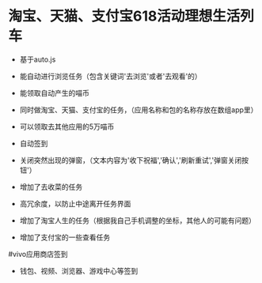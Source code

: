 # 淘宝、天猫、支付宝618活动理想生活列车
* 基于auto.js

* 能自动进行浏览任务（包含关键词'去浏览'或者'去观看'的）
* 能领取自动产生的喵币
* 同时做淘宝、天猫、支付宝的任务，（应用名称和包的名称存放在数组app里）
* 可以领取去其他应用的5万喵币
* 自动签到
* 关闭突然出现的弹窗，（文本内容为'收下祝福','确认','刷新重试','弹窗关闭按钮'）
* 增加了去收菜的任务
* 高冗余度，以防止中途离开任务界面
* 增加了淘宝人生的任务（根据我自己手机调整的坐标，其他人的可能有问题）
* 增加了支付宝的一些查看任务

#vivo应用商店签到

* 钱包、视频、浏览器、游戏中心等签到

